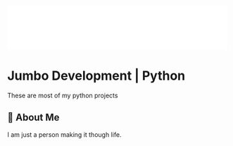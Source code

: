 
![Logo](https://github.com/TheJumbov12/TheJumbov12.github.io/blob/main/developmentlogowhite.png?raw=true)


# Jumbo Development | Python
These are most of my python projects



## 🚀 About Me
I am just a person making it though life.
